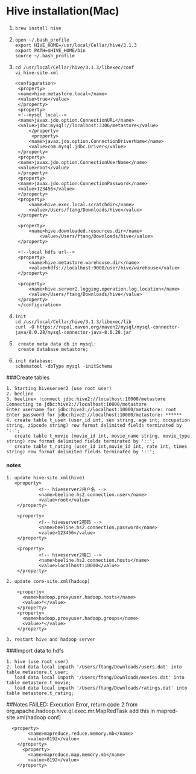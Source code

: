 # Hive installation(Mac)
1. ```
   brew install hive
   ```
2. ```
   open ~/.bash_profile
   export HIVE_HOME=/usr/local/Cellar/hive/3.1.3
   export PATH=$HIVE_HOME/bin
   source ~/.bash_profile
   ```
3. ```
   cd /usr/local/Cellar/hive/3.1.3/libexec/conf
   vi hive-site.xml
   
   <configuration>
    <property>
    <name>hive.metastore.local</name>
    <value>true</value>
    </property>
    <property>
    <!--mysql local-->
    <name>javax.jdo.option.ConnectionURL</name>
    <value>jdbc:mysql://localhost:3306/metastore</value>
        </property>
         <property>
        <name>javax.jdo.option.ConnectionDriverName</name>
        <value>com.mysql.jdbc.Driver</value>
    </property>
    <property>
    <name>javax.jdo.option.ConnectionUserName</name>
    <value>root</value>
    </property>
    <property>
    <name>javax.jdo.option.ConnectionPassword</name>
    <value>123456</value>
    </property>
    <property>
        <name>hive.exec.local.scratchdir</name>
        <value>/Users/ftang/Downloads/hive</value>
    </property>

    <property>
        <name>hive.downloaded.resources.dir</name>
            <value>/Users/ftang/Downloads/hive</value>
    </property>

    <!--local hdfs url-->
    <property>
        <name>hive.metastore.warehouse.dir</name>
        <value>hdfs://localhost:9000/user/hive/warehouse</value>
    </property>

    <property>
        <name>hive.server2.logging.operation.log.location</name>
        <value>/Users/ftang/Downloads/hive</value>
    </property>
    </configuration>
    ```

4. ```
   init 
   cd /usr/local/Cellar/hive/3.1.3/libexec/lib
   curl -O https://repo1.maven.org/maven2/mysql/mysql-connector-java/8.0.28/mysql-connector-java-8.0.28.jar
    ```
5. ```
    create meta data db in mysql:
    create database metastore;
    ```
6. ```
   init database:
   schematool -dbType mysql -initSchema
   ```


###Create tables

```
1. Starting hiveserver2 (use root user)
2. beeline
3. beeline> !connect jdbc:hive2://localhost:10000/metastore
Connecting to jdbc:hive2://localhost:10000/metastore
Enter username for jdbc:hive2://localhost:10000/metastore: root
Enter password for jdbc:hive2://localhost:10000/metastore: ******
4. create table t_user (user_id int, sex string, age int, occupation string, zipcode string) row format delimited fields terminated by '::';
   create table t_movie (movie_id int, movie_name string, movie_type string) row format delimited fields terminated by '::';
   create table t_rating (user_id int,movie_id int, rate int, times string) row format delimited fields terminated by '::';
````
#### notes
```
1. update hive-site.xml(hive)
   <property>
            <!-- hiveserver2用户名 -->
            <name>beeline.hs2.connection.user</name>
            <value>root</value>
    </property>

    <property>
            <!-- hiveserver2密码 -->
            <name>beeline.hs2.connection.password</name>
            <value>123456</value>
    </property>

    <property>
            <!-- hiveserver2端口 -->
            <name>beeline.hs2.connection.hosts</name>
            <value>localhost:10000</value>
    </property>
    
2. update core-site.xml(hadoop)

    <property>
      <name>hadoop.proxyuser.hadoop.hosts</name>
      <value>*</value>
    </property>
    <property>
      <name>hadoop.proxyuser.hadoop.groups</name>
      <value>*</value>
    </property>

3. restart hive and hadoop server
```
###Import data to hdfs
```
1. hive (use root user)
2. load data local inpath '/Users/ftang/Downloads/users.dat' into table metastore.t_user;
   load data local inpath '/Users/ftang/Downloads/movies.dat' into table metastore.t_movie;
   load data local inpath '/Users/ftang/Downloads/ratings.dat' into table metastore.t_rating;
```

##Notes
FAILED: Execution Error, return code 2 from org.apache.hadoop.hive.ql.exec.mr.MapRedTask
add this in mapred-site.xml(hadoop conf)
```
  <property>
        <name>mapreduce.reduce.memory.mb</name>
        <value>8192</value>
    </property>
      <property>
        <name>mapreduce.map.memory.mb</name>
        <value>8192</value>
    </property>
```